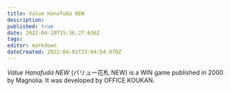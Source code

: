 ```yaml
---
title: Value Hanafuda NEW
description: 
published: true
date: 2022-04-10T15:36:27.636Z
tags: 
editor: markdown
dateCreated: 2022-04-01T23:04:54.070Z
---
```


_Value Hanafuda NEW_ (<span lang='ja'>バリュー花札 NEW</span>) is a WIN game published in 2000 by Magnolia.
It was developed by OFFICE KOUKAN.
